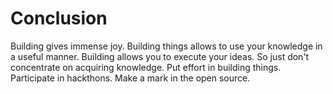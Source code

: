 # Conclusion
Building gives immense joy. Building things allows to use your knowledge in a useful manner. Building allows you to execute your ideas. So just don't concentrate on acquiring knowledge. Put effort in building things. Participate in hackthons. Make a mark in the open source.
